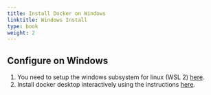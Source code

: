 ```yaml
---
title: Install Docker on Windows
linktitle: Windows Install
type: book
weight: 2
---
```


Configure on Windows
--------------------
1. You need to setup the windows subsystem for linux (WSL 2) 
[here](https://docs.microsoft.com/en-us/windows/wsl/install-manual#step-4---download-the-linux-kernel-update-package). 
1. Install docker desktop interactively using the instructions 
[here](https://docs.docker.com/docker-for-windows/install).
